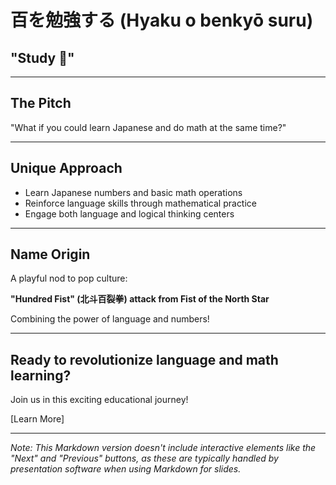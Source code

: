 # 百を勉強する (Hyaku o benkyō suru)

## "Study 💯"

---

## The Pitch

"What if you could learn Japanese and do math at the same time?"

---

## Unique Approach

- Learn Japanese numbers and basic math operations
- Reinforce language skills through mathematical practice
- Engage both language and logical thinking centers

---

## Name Origin

A playful nod to pop culture:

**"Hundred Fist" (北斗百裂拳) attack from Fist of the North Star**

Combining the power of language and numbers!

---

## Ready to revolutionize language and math learning?

Join us in this exciting educational journey!

[Learn More]

---

*Note: This Markdown version doesn't include interactive elements like the "Next" and "Previous" buttons, as these are typically handled by presentation software when using Markdown for slides.*
